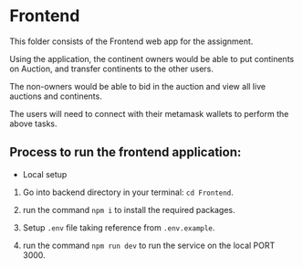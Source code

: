 # Frontend

This folder consists of the Frontend web app for the assignment. 

Using the application, the continent owners would be able to put continents on Auction, and transfer continents to the other users.

The non-owners would be able to bid in the auction and view all live auctions and continents.

The users will need to connect with their metamask wallets to perform the above tasks.


## Process to run the frontend application:

- Local setup

1. Go into backend directory in your terminal: `cd Frontend`.

2. run the command `npm i` to install the required packages.

3. Setup `.env` file taking reference from `.env.example`.

4. run the command `npm run dev` to run the service on the local PORT 3000.
